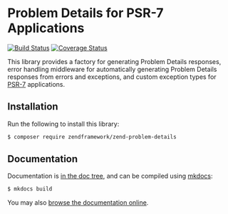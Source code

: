 # Problem Details for PSR-7 Applications

[![Build Status](https://secure.travis-ci.org/zendframework/zend-problem-details.svg?branch=master)](https://secure.travis-ci.org/zendframework/zend-problem-details)
[![Coverage Status](https://coveralls.io/repos/github/zendframework/zend-problem-details/badge.svg?branch=master)](https://coveralls.io/github/zendframework/zend-problem-details?branch=master)

This library provides a factory for generating Problem Details
responses, error handling middleware for automatically generating Problem
Details responses from errors and exceptions, and custom exception types for
[PSR-7](http://www.php-fig.org/psr/psr-7/) applications.

## Installation

Run the following to install this library:

```bash
$ composer require zendframework/zend-problem-details
```

## Documentation

Documentation is [in the doc tree](docs/book/), and can be compiled using [mkdocs](http://www.mkdocs.org):

```bash
$ mkdocs build
```

You may also [browse the documentation online](https://docs.zendframework.com/zend-problem-details/).
